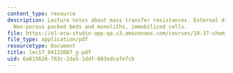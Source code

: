 ```yaml
---
content_type: resource
description: Lecture notes about mass transfer resistances. External diffusion effects.
  Non-porous packed beds and monoliths, immobilized cells.
file: https://ol-ocw-studio-app-qa.s3.amazonaws.com/courses/10-37-chemical-and-biological-reaction-engineering-spring-2007/6a615626763c2da51ddf683edcafe7cb_lec17_04132007_g.pdf
file_type: application/pdf
resourcetype: Document
title: lec17_04132007_g.pdf
uid: 6a615626-763c-2da5-1ddf-683edcafe7cb
---
```

